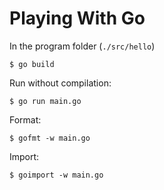 # Playing With Go

In the program folder (`./src/hello`)

```
$ go build
```

Run without compilation:

```
$ go run main.go
```

Format:

```
$ gofmt -w main.go
```

Import:

```
$ goimport -w main.go
```